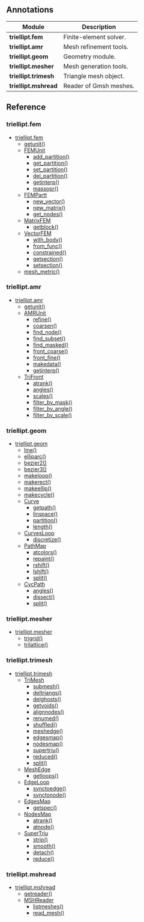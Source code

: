 <!--
{
  "webtitle": "Modules — triellipt documentation",
  "doctitle": "triellipt — Modules"
}
-->

## Annotations

Module                   | Description           
------------------------ | ----------------------
<b>triellipt.fem</b>     | Finite-element solver.
<b>triellipt.amr</b>     | Mesh refinement tools.
<b>triellipt.geom</b>    | Geometry module.      
<b>triellipt.mesher</b>  | Mesh generation tools.
<b>triellipt.trimesh</b> | Triangle mesh object. 
<b>triellipt.mshread</b> | Reader of Gmsh meshes.

## Reference

### triellipt.fem

<p>
<ul class="ref-list" id="mod-refs">
    <li><a href="triellipt.fem.md#triellipt.fem">triellipt.fem</a>
        <ul>
            <li><a href="triellipt.fem.md#getunit">getunit()</a></li>
            <li><a href="triellipt.fem.md#femunit">FEMUnit</a>
                <ul>
                    <li><a href="triellipt.fem.md#add_partition">add_partition()</a></li>
                    <li><a href="triellipt.fem.md#get_partition">get_partition()</a></li>
                    <li><a href="triellipt.fem.md#set_partition">set_partition()</a></li>
                    <li><a href="triellipt.fem.md#del_partition">del_partition()</a></li>
                    <li><a href="triellipt.fem.md#getinterp">getinterp()</a></li>
                    <li><a href="triellipt.fem.md#massopr">massopr()</a></li>
                </ul>
            </li>
            <li><a href="triellipt.fem.md#fempartt">FEMPartt</a>
                <ul>
                    <li><a href="triellipt.fem.md#new_vector">new_vector()</a></li>
                    <li><a href="triellipt.fem.md#new_matrix">new_matrix()</a></li>
                    <li><a href="triellipt.fem.md#get_nodes">get_nodes()</a></li>
                </ul>
            </li>
            <li><a href="triellipt.fem.md#matrixfem">MatrixFEM</a>
                <ul>
                    <li><a href="triellipt.fem.md#getblock">getblock()</a></li>
                </ul>
            </li>
            <li><a href="triellipt.fem.md#vectorfem">VectorFEM</a>
                <ul>
                    <li><a href="triellipt.fem.md#with_body">with_body()</a></li>
                    <li><a href="triellipt.fem.md#from_func">from_func()</a></li>
                    <li><a href="triellipt.fem.md#constrained">constrained()</a></li>
                    <li><a href="triellipt.fem.md#getsection">getsection()</a></li>
                    <li><a href="triellipt.fem.md#setsection">setsection()</a></li>
                </ul>
            </li>
            <li><a href="triellipt.fem.md#mesh_metric">mesh_metric()</a></li>
        </ul>
    </li>
</ul>
</p>

### triellipt.amr

<p>
<ul class="ref-list" id="mod-refs">
    <li><a href="triellipt.amr.md#triellipt.amr">triellipt.amr</a>
        <ul>
            <li><a href="triellipt.amr.md#getunit">getunit()</a></li>
            <li><a href="triellipt.amr.md#amrunit">AMRUnit</a>
                <ul>
                    <li><a href="triellipt.amr.md#refine">refine()</a></li>
                    <li><a href="triellipt.amr.md#coarsen">coarsen()</a></li>
                    <li><a href="triellipt.amr.md#find_node">find_node()</a></li>
                    <li><a href="triellipt.amr.md#find_subset">find_subset()</a></li>
                    <li><a href="triellipt.amr.md#find_masked">find_masked()</a></li>
                    <li><a href="triellipt.amr.md#front_coarse">front_coarse()</a></li>
                    <li><a href="triellipt.amr.md#front_fine">front_fine()</a></li>
                    <li><a href="triellipt.amr.md#makedata">makedata()</a></li>
                    <li><a href="triellipt.amr.md#getinterp">getinterp()</a></li>
                </ul>
            </li>
            <li><a href="triellipt.amr.md#trifront">TriFront</a>
                <ul>
                    <li><a href="triellipt.amr.md#atrank">atrank()</a></li>
                    <li><a href="triellipt.amr.md#angles">angles()</a></li>
                    <li><a href="triellipt.amr.md#scales">scales()</a></li>
                    <li><a href="triellipt.amr.md#filter_by_mask">filter_by_mask()</a></li>
                    <li><a href="triellipt.amr.md#filter_by_angle">filter_by_angle()</a></li>
                    <li><a href="triellipt.amr.md#filter_by_scale">filter_by_scale()</a></li>
                </ul>
            </li>
        </ul>
    </li>
</ul>
</p>

### triellipt.geom

<p>
<ul class="ref-list" id="mod-refs">
    <li><a href="triellipt.geom.md#triellipt.geom">triellipt.geom</a>
        <ul>
            <li><a href="triellipt.geom.md#line">line()</a></li>
            <li><a href="triellipt.geom.md#elliparc">elliparc()</a></li>
            <li><a href="triellipt.geom.md#bezier2">bezier2()</a></li>
            <li><a href="triellipt.geom.md#bezier3">bezier3()</a></li>
            <li><a href="triellipt.geom.md#makeloop">makeloop()</a></li>
            <li><a href="triellipt.geom.md#makerect">makerect()</a></li>
            <li><a href="triellipt.geom.md#makeellip">makeellip()</a></li>
            <li><a href="triellipt.geom.md#makecycle">makecycle()</a></li>
            <li><a href="triellipt.geom.md#curve">Curve</a>
                <ul>
                    <li><a href="triellipt.geom.md#getpath">getpath()</a></li>
                    <li><a href="triellipt.geom.md#linspace">linspace()</a></li>
                    <li><a href="triellipt.geom.md#partition">partition()</a></li>
                    <li><a href="triellipt.geom.md#length">length()</a></li>
                </ul>
            </li>
            <li><a href="triellipt.geom.md#curvesloop">CurvesLoop</a>
                <ul>
                    <li><a href="triellipt.geom.md#discretize">discretize()</a></li>
                </ul>
            </li>
            <li><a href="triellipt.geom.md#pathmap">PathMap</a>
                <ul>
                    <li><a href="triellipt.geom.md#atcolors">atcolors()</a></li>
                    <li><a href="triellipt.geom.md#repaint">repaint()</a></li>
                    <li><a href="triellipt.geom.md#rshift">rshift()</a></li>
                    <li><a href="triellipt.geom.md#lshift">lshift()</a></li>
                    <li><a href="triellipt.geom.md#split">split()</a></li>
                </ul>
            </li>
            <li><a href="triellipt.geom.md#cycpath">CycPath</a>
                <ul>
                    <li><a href="triellipt.geom.md#angles">angles()</a></li>
                    <li><a href="triellipt.geom.md#dissect">dissect()</a></li>
                    <li><a href="triellipt.geom.md#split-1">split()</a></li>
                </ul>
            </li>
        </ul>
    </li>
</ul>
</p>

### triellipt.mesher

<p>
<ul class="ref-list" id="mod-refs">
    <li><a href="triellipt.mesher.md#triellipt.mesher">triellipt.mesher</a>
        <ul>
            <li><a href="triellipt.mesher.md#trigrid">trigrid()</a></li>
            <li><a href="triellipt.mesher.md#trilattice">trilattice()</a></li>
        </ul>
    </li>
</ul>
</p>

### triellipt.trimesh

<p>
<ul class="ref-list" id="mod-refs">
    <li><a href="triellipt.trimesh.md#triellipt.trimesh">triellipt.trimesh</a>
        <ul>
            <li><a href="triellipt.trimesh.md#trimesh">TriMesh</a>
                <ul>
                    <li><a href="triellipt.trimesh.md#submesh">submesh()</a></li>
                    <li><a href="triellipt.trimesh.md#deltriangs">deltriangs()</a></li>
                    <li><a href="triellipt.trimesh.md#delghosts">delghosts()</a></li>
                    <li><a href="triellipt.trimesh.md#getvoids">getvoids()</a></li>
                    <li><a href="triellipt.trimesh.md#alignnodes">alignnodes()</a></li>
                    <li><a href="triellipt.trimesh.md#renumed">renumed()</a></li>
                    <li><a href="triellipt.trimesh.md#shuffled">shuffled()</a></li>
                    <li><a href="triellipt.trimesh.md#meshedge">meshedge()</a></li>
                    <li><a href="triellipt.trimesh.md#edgesmap">edgesmap()</a></li>
                    <li><a href="triellipt.trimesh.md#nodesmap">nodesmap()</a></li>
                    <li><a href="triellipt.trimesh.md#supertriu">supertriu()</a></li>
                    <li><a href="triellipt.trimesh.md#reduced">reduced()</a></li>
                    <li><a href="triellipt.trimesh.md#split">split()</a></li>
                </ul>
            </li>
            <li><a href="triellipt.trimesh.md#meshedge-1">MeshEdge</a>
                <ul>
                    <li><a href="triellipt.trimesh.md#getloops">getloops()</a></li>
                </ul>
            </li>
            <li><a href="triellipt.trimesh.md#edgeloop">EdgeLoop</a>
                <ul>
                    <li><a href="triellipt.trimesh.md#synctoedge">synctoedge()</a></li>
                    <li><a href="triellipt.trimesh.md#synctonode">synctonode()</a></li>
                </ul>
            </li>
            <li><a href="triellipt.trimesh.md#edgesmap-1">EdgesMap</a>
                <ul>
                    <li><a href="triellipt.trimesh.md#getspec">getspec()</a></li>
                </ul>
            </li>
            <li><a href="triellipt.trimesh.md#nodesmap-1">NodesMap</a>
                <ul>
                    <li><a href="triellipt.trimesh.md#atrank">atrank()</a></li>
                    <li><a href="triellipt.trimesh.md#atnode">atnode()</a></li>
                </ul>
            </li>
            <li><a href="triellipt.trimesh.md#supertriu-1">SuperTriu</a>
                <ul>
                    <li><a href="triellipt.trimesh.md#strip">strip()</a></li>
                    <li><a href="triellipt.trimesh.md#smooth">smooth()</a></li>
                    <li><a href="triellipt.trimesh.md#detach">detach()</a></li>
                    <li><a href="triellipt.trimesh.md#reduce">reduce()</a></li>
                </ul>
            </li>
        </ul>
    </li>
</ul>
</p>

### triellipt.mshread

<p>
<ul class="ref-list" id="mod-refs">
    <li><a href="triellipt.mshread.md#triellipt.mshread">triellipt.mshread</a>
        <ul>
            <li><a href="triellipt.mshread.md#getreader">getreader()</a></li>
            <li><a href="triellipt.mshread.md#mshreader">MSHReader</a>
                <ul>
                    <li><a href="triellipt.mshread.md#listmeshes">listmeshes()</a></li>
                    <li><a href="triellipt.mshread.md#read_mesh">read_mesh()</a></li>
                </ul>
            </li>
        </ul>
    </li>
</ul>
</p>